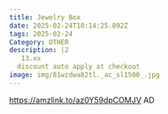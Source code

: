 ```yaml
---
title: Jewelry Box
date: 2025-02-24T10:14:25.892Z
tags: 2025-02-24
Category: OTHER
description: |2
   13.xx
  discount auto apply at checkout 
image: img/81wzdwa82tl._ac_sl1500_.jpg
---
```

https://amzlink.to/az0Y59dpCOMJV
AD
